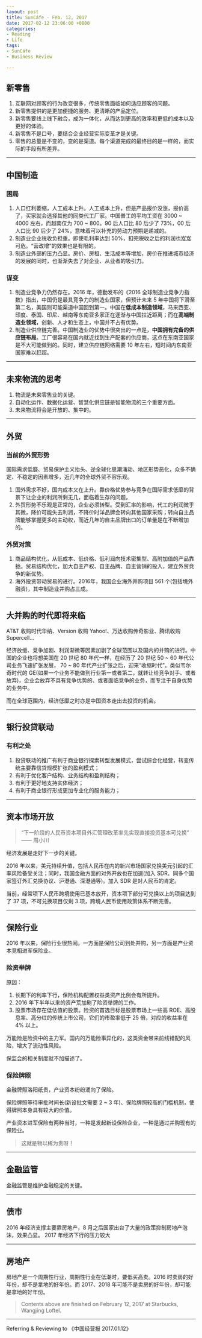 ```yaml
---
layout: post
title: SunCáfe - Feb. 12, 2017
date: 2017-02-12 23:06:00 +0800
categories:
- Reading
- Life
tags:
- SunCáfe
- Business Review

---
```


## 新零售

1. 互联网对顾客的行为改变很多，传统零售面临如何适应顾客的问题。
2. 新零售提供的是更加便捷的服务、更清晰的产品定位。
3. 新零售要线上线下融合，成为一体化，从而达到更高的效率和更低的成本以及更好的体验。
4. 新零售不是口号，要结合企业经营实际变革才是关键。
5. 零售的总量是不变的，变的是渠道。每个渠道完成的最终目的是一样的，而实际的手段有所差异。

----

## 中国制造

### 困局

1. 人口红利萎缩，人工成本上升。人工成本上升，但是产品报价没涨，报价高了，买家就会选择其他的同类代工厂家。中国普工的平均工资在 3000 ~ 4000 左右，而越南仅为 700 ~ 800。90 后人口比 80 后少了 73%，00 后人口比 90 后少了 24%，意味着可以补充的劳动力预期是递减的。
2. 制造业企业税收负担重。即使毛利率达到 50%，扣完税收之后的利润也岌岌可危。“营改增”的效果也是有限的。
3. 制造业外部的压力凸显。房价、房租、生活成本等增加，房价在推进城市经济的发展的同时，也渐渐失去了对企业、从业者的吸引力。

### 谋变

1. 制造业竞争力仍然存在。2016 年，德勤发布的《2016 全球制造业竞争力指数》指出，中国仍是最具竞争力的制造业国家，但预计未来 5 年中国将下滑至第二名，美国则可能渠道中国回到第一。中国在**低成本制造领域**，马来西亚、印度、泰国、印尼、越南等东南亚多家正在逐渐与中国拉近距离；而在**高端制造业领域**，创新、人才和生态上，中国并不占有优势。
2. 制造业供应链完善。中国制造业的优势中很突出的一点是，**中国拥有完备的供应链布局**。工厂很容易在国内就近找到生产配套的供应商，这点在东南亚国家是不大可能做到的。同时，建立供应链网络需要 10 年左右，短时间内东南亚国家难以赶超。


----

## 未来物流的思考

1. 物流是未来零售业的关键。
2. 自动化运作、数据化运营、智慧化供应链是智能物流的三个重要方面。
3. 未来物流将会是开放的、集中的。

----

## 外贸

### 当前的外贸形势

国际需求低靡、贸易保护主义抬头、逆全球化思潮涌动、地区形势恶化，众多不确定、不稳定的因素增多，近几年的全球外贸不容乐观。

1. 国外需求不好，国内成本又在上升。靠价格优势参与竞争在国际需求低靡的背景下让企业的利润所剩无几，面临着生存的问题。
2. 外贸形势不乐观是正常的，企业必须转型。受到汇率的影响，代工的利润微乎其微，降价可能失去利润，不降价时洋品牌会转向其他国家采购；转向自主品牌能够掌握更多的主动权，而近几年的自主品牌出口的订单量是在不断增加的。

### 外贸对策

1. 商品结构优化，从低成本、低价格、低利润向技术密集型、高附加值的产品靠拢。贸易结构优化，加大自主产权、自主品牌、自主营销的投入，建立外贸竞争的新优势。
2. 海外投资带动贸易的进行。2016年，我国企业海外并购项目 561 个(包括境外融资)，其中制造业并购占三成。

----

## 大并购的时代即将来临

AT&T 收购时代华纳、Version 收购 Yahoo!、万达收购传奇影业、腾讯收购 Supercell...

经济放缓、竞争加剧、利润渐微等因素加剧了全球范围以及国内的并购的进行。中国的企业也将想美国在 20 世纪 80 年代一样，在经历了 20 世纪 50 ~ 60 年代公司业务飞速扩张发展， 70 ~ 80 年代产业扩张之后，迎来“收缩时代”。类似韦尔奇时代的 GE(如果一个业务不能做到行业第一或者第二，就转让给竞争对手、或者放弃)，企业会放弃不具有竞争优势的、或者面临竞争的业务，而专注于自身优势的业务中。

而在全球范围内，经济低靡之时亦是中国资本走出去投资的机会。

----

## 银行投贷联动

### 有利之处

1. 投贷联动的推广有利于商业银行探索转型发展模式，尝试综合化经营，转变传统主要靠信贷规模扩张的盈利模式；
2. 有利于优化客户结构、业务结构和盈利结构；
3. 有利于更好地支持实体经济；
4. 有利于商业银行形成更加专业化的服务能力；

----

## 资本市场开放

> “下一阶段的人民币资本项目外汇管理改革率先实现直接投资基本可兑换”  —— 周小川

经济发展是走好下一步的关键。

2016 年以来，美元持续升值，包括人民币在内的新兴市场国家兑换美元引起的汇率风险备受关注；同时，我国金融方面的对外开放也在加速(加入 SDR、同多个国家签订外汇兑换协议、沪港通、深港通等)。加入 SDR 是对人民币的肯定。

当前，经常项下人民币跨境使用已基本放开，资本项下部分可兑换以上的项目达到了 37 项，不可兑换项目仅剩 3 项，跨境人民币使用政策体系不断完善。

----

## 保险行业

2016 年以来，保险行业很热闹。一方面是保险公司到处并购，另一方面是产业资本竞相进军保险业。

### 险资举牌

原因：

1. 长期下的利率下行，保险机构配置权益类资产比例会有所提升。
2. 2016 年下半年以来的资产荒加剧了险资举牌的工作。
3. 股票市场存在低估值的股票。险资的首选目标是股票市场上一些高 ROE、高股息率、高分红的传统上市公司，它们的市盈率低于 25 倍，对应的收益率在 4% 以上。

万能险是险资中的主力军。国内的万能险事异化的，这类资金带来前线错配的风险，增大了流动性风险。

保监会的相关制度就不加描述了。

### 保险牌照

金融牌照洛阳纸贵，产业资本纷纷涌向了保险。

保险牌照等待审批时间长(新设批文需要 2 ~ 3 年)、保险牌照较高的门槛机制，使得牌照本身具有较大的价值。

产业资本进军保险有两种当时，一种是发起新设保险企业，一种是通过并购现有的保险业。

> 这就是物以稀为贵呀！

----

## 金融监管

金融监管是维护金融稳定的关键。

----

## 债市

2016 年经济支撑主要靠房地产，8 月之后国家出台了大量的政策抑制房地产泡沫，效果凸显。 2017 年经济下行的压力较大

----

## 房地产

房地产是一个周期性行业，周期性行业在低潮时，要低买高卖。2016 时卖房的好年份，却不是拿地的好年份。而 2017、2018 年可能不是卖房的好年份，却可能是拿地的好年份。

> Contents above are finished on February 12, 2017 at Starbucks, Wangjing Loftel.

----

Referring & Reviewing to 《中国经营报 2017.01.12》




